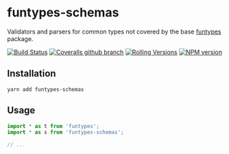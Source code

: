 # funtypes-schemas

Validators and parsers for common types not covered by the base [funtypes](https://github.com/ForbesLindesay/funtypes) package.

[![Build Status](https://img.shields.io/github/workflow/status/ForbesLindesay/funtypes-schemas/Test/main?style=for-the-badge)](https://github.com/ForbesLindesay/funtypes-schemas/actions?query=workflow%3ATest+branch%3Amain)
[![Coveralls github branch](https://img.shields.io/coveralls/github/ForbesLindesay/funtypes-schemas/main?color=brightgreen&style=for-the-badge)](https://coveralls.io/github/ForbesLindesay/funtypes-schemas)
[![Rolling Versions](https://img.shields.io/badge/Rolling%20Versions-Enabled-brightgreen?style=for-the-badge)](https://rollingversions.com/ForbesLindesay/funtypes-schemas)
[![NPM version](https://img.shields.io/npm/v/funtypes-schemas?style=for-the-badge)](https://www.npmjs.com/package/funtypes-schemas)

## Installation

```
yarn add funtypes-schemas
```

## Usage

```ts
import * as t from 'funtypes';
import * as s from 'funtypes-schemas';

// ...
```
